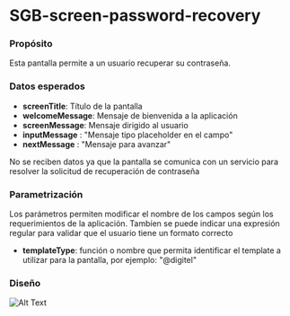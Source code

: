 <h1>SGB-screen-password-recovery</h1>

<h3>Propósito</h3>

Esta pantalla permite a un usuario recuperar su contraseña.

<h3>Datos esperados</h3>

- **screenTitle**: Título de la pantalla 
- **welcomeMessage**: Mensaje de bienvenida a la aplicación
- **screenMessage**: Mensaje dirigido al usuario 
- **inputMessage** : "Mensaje tipo placeholder en el campo"
- **nextMessage** : "Mensaje para avanzar"


No se reciben datos ya que la pantalla se comunica con un servicio para resolver la solicitud de recuperación de contraseña

<h3>Parametrización</h3>

Los parámetros permiten modificar el nombre de los campos según los requerimientos de la aplicación. Tambíen se puede indicar una expresión regular para validar que el usuario tiene un formato correcto

- **templateType**: función o nombre que permita identificar el template a utilizar para la pantalla, por ejemplo: "@digitel"


<h3>Diseño</h3>

![Alt Text](https://s3.amazonaws.com/megazord-framework/balsamiq+mockups/sgb-screen-password-recovery.png)